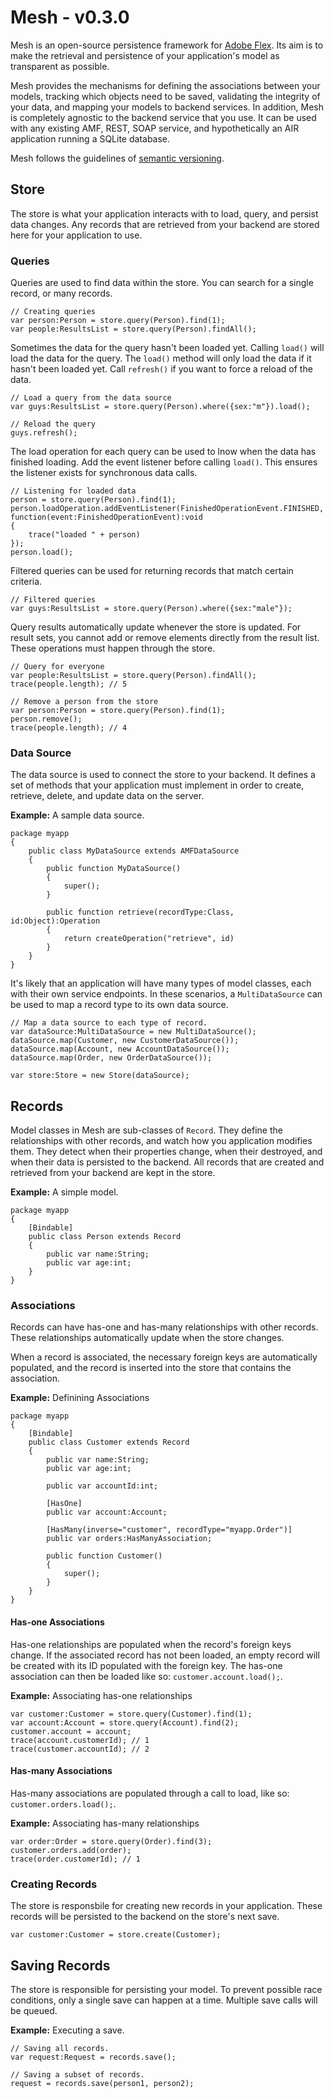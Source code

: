 # Mesh - v0.3.0
Mesh is an open-source persistence framework for [Adobe Flex](http://www.adobe.com/products/flex/). Its aim is to make the retrieval and persistence of your application's model as transparent as possible.

Mesh provides the mechanisms for defining the associations between your models, tracking which objects need to be saved, validating the integrity of your data, and mapping your models to backend services. In addition, Mesh is completely agnostic to the backend service that you use. It can be used with any existing AMF, REST, SOAP service, and hypothetically an AIR application running a SQLite database.

Mesh follows the guidelines of [semantic versioning](http://www.semver.org).

## Store
The store is what your application interacts with to load, query, and persist data changes. Any records that are retrieved from your backend are stored here for your application to use.

### Queries
Queries are used to find data within the store. You can search for a single record, or many records.

	// Creating queries
	var person:Person = store.query(Person).find(1);
	var people:ResultsList = store.query(Person).findAll();

Sometimes the data for the query hasn't been loaded yet. Calling `load()` will load the data for the query. The `load()` method will only load the data if it hasn't been loaded yet. Call `refresh()` if you want to force a reload of the data.

	// Load a query from the data source
	var guys:ResultsList = store.query(Person).where({sex:"m"}).load();

	// Reload the query
	guys.refresh();

The load operation for each query can be used to lnow when the data has finished loading. Add the event listener before calling `load()`. This ensures the listener exists for synchronous data calls.

	// Listening for loaded data
	person = store.query(Person).find(1);
	person.loadOperation.addEventListener(FinishedOperationEvent.FINISHED, function(event:FinishedOperationEvent):void
	{
		trace("loaded " + person)
	});
	person.load();

Filtered queries can be used for returning records that match certain criteria.

	// Filtered queries
	var guys:ResultsList = store.query(Person).where({sex:"male"});

Query results automatically update whenever the store is updated. For result sets, you cannot add or remove elements directly from the result list. These operations must happen through the store.

	// Query for everyone
	var people:ResultsList = store.query(Person).findAll();
	trace(people.length); // 5

	// Remove a person from the store
	var person:Person = store.query(Person).find(1);
	person.remove();
	trace(people.length); // 4

### Data Source
The data source is used to connect the store to your backend. It defines a set of methods that your application must implement in order to create, retrieve, delete, and update data on the server.

**Example:** A sample data source.

	package myapp
	{
		public class MyDataSource extends AMFDataSource
		{
			public function MyDataSource()
			{
				super();
			}

			public function retrieve(recordType:Class, id:Object):Operation
			{
				return createOperation("retrieve", id)
			}
		}
	}

It's likely that an application will have many types of model classes, each with their own service endpoints. In these scenarios, a `MultiDataSource` can be used to map a record type to its own data source.

	// Map a data source to each type of record.
	var dataSource:MultiDataSource = new MultiDataSource();
	dataSource.map(Customer, new CustomerDataSource());
	dataSource.map(Account, new AccountDataSource());
	dataSource.map(Order, new OrderDataSource()); 

	var store:Store = new Store(dataSource);

## Records
Model classes in Mesh are sub-classes of `Record`. They define the relationships with other records, and watch how you application modifies them. They detect when their properties change, when their destroyed, and when their data is persisted to the backend. All records that are created and retrieved from your backend are kept in the store.

**Example:** A simple model.

	package myapp
	{
		[Bindable]
		public class Person extends Record
		{
			public var name:String;
			public var age:int;
		}
	}

### Associations
Records can have has-one and has-many relationships with other records. These relationships automatically update when the store changes.

When a record is associated, the necessary foreign keys are automatically populated, and the record is inserted into the store that contains the association.

**Example:** Definining Associations

	package myapp
	{
		[Bindable]
		public class Customer extends Record
		{
			public var name:String;
			public var age:int;

			public var accountId:int;

			[HasOne]
			public var account:Account;

			[HasMany(inverse="customer", recordType="myapp.Order")]
			public var orders:HasManyAssociation;

			public function Customer()
			{
				super();
			}
		}
	}

#### Has-one Associations
Has-one relationships are populated when the record's foreign keys change. If the associated record has not been loaded, an empty record will be created with its ID populated with the foreign key. The has-one association can then be loaded like so: `customer.account.load();`.

**Example:** Associating has-one relationships

	var customer:Customer = store.query(Customer).find(1);
	var account:Account = store.query(Account).find(2);
	customer.account = account;
	trace(account.customerId); // 1
	trace(customer.accountId); // 2

#### Has-many Associations
Has-many associations are populated through a call to load, like so: `customer.orders.load();`.

**Example:** Associating has-many relationships

	var order:Order = store.query(Order).find(3);
	customer.orders.add(order);
	trace(order.customerId); // 1

### Creating Records
The store is responsbile for creating new records in your application. These records will be persisted to the backend on the store's next save.

	var customer:Customer = store.create(Customer);

## Saving Records
The store is responsible for persisting your model. To prevent possible race conditions, only a single save can happen at a time. Multiple save calls will be queued.

**Example:** Executing a save.

	// Saving all records.
	var request:Request = records.save();

	// Saving a subset of records.
	request = records.save(person1, person2);